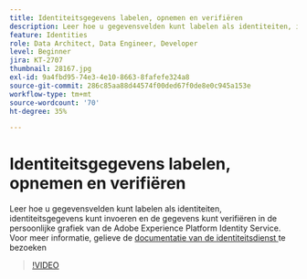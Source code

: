 ```yaml
---
title: Identiteitsgegevens labelen, opnemen en verifiëren
description: Leer hoe u gegevensvelden kunt labelen als identiteiten, identiteitsgegevens kunt invoeren en de gegevens kunt verifiëren in de persoonlijke grafiek van de Adobe Experience Platform Identity Service.
feature: Identities
role: Data Architect, Data Engineer, Developer
level: Beginner
jira: KT-2707
thumbnail: 28167.jpg
exl-id: 9a4fbd95-74e3-4e10-8663-8fafefe324a8
source-git-commit: 286c85aa88d44574f00ded67f0de8e0c945a153e
workflow-type: tm+mt
source-wordcount: '70'
ht-degree: 35%

---
```


# Identiteitsgegevens labelen, opnemen en verifiëren

Leer hoe u gegevensvelden kunt labelen als identiteiten, identiteitsgegevens kunt invoeren en de gegevens kunt verifiëren in de persoonlijke grafiek van de Adobe Experience Platform Identity Service. Voor meer informatie, gelieve de [ documentatie van de identiteitsdienst ](https://experienceleague.adobe.com/docs/experience-platform/identity/home.html?lang=nl) te bezoeken

>[!VIDEO](https://video.tv.adobe.com/v/28167?learn=on&enablevpops)
